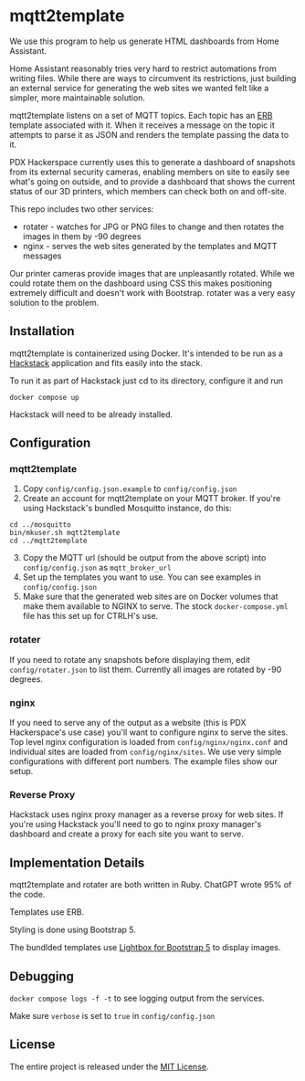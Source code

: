 # mqtt2template

We use this program to help us generate HTML dashboards from Home Assistant.

Home Assistant reasonably tries very hard to restrict automations from writing files. While there are ways to circumvent its restrictions, just building an external service for generating the web sites we wanted felt like a simpler, more maintainable solution.

mqtt2template listens on a set of MQTT topics. Each topic has an [ERB](https://github.com/ruby/erb)  template associated with it. When it receives a message on the topic it attempts to parse it as JSON and renders the template passing the data to it.

PDX Hackerspace currently uses this to generate a dashboard of snapshots from its external security cameras, enabling members on site to easily see what's going on outside, and to provide a dashboard that shows the current status of our 3D printers, which members can check both on and off-site.

This repo includes two other services:
- rotater - watches for JPG or PNG files to change and then rotates the images in them by -90 degrees
- nginx - serves the web sites generated by the templates and MQTT messages

Our printer cameras provide images that are unpleasantly rotated. While we could rotate them on the dashboard using CSS this makes positioning extremely difficult and doesn't work with Bootstrap. rotater was a very easy solution to the problem.

## Installation

mqtt2template is containerized using Docker. It's intended to be run as a [Hackstack](https://github.com/romkey/pdxhackerspace-hackstack)  application and fits easily into the stack.

To run it as part of Hackstack just cd to its directory, configure it and run
```
docker compose up
```
Hackstack will need to be already installed.

## Configuration

### mqtt2template

1. Copy `config/config.json.example` to `config/config.json`
2. Create an account for mqtt2template on your MQTT broker. If you're using Hackstack's bundled Mosquitto instance, do this:
```
cd ../mosquitto
bin/mkuser.sh mqtt2template
cd ../mqtt2template
```
3. Copy the MQTT url (should be output from the above script) into `config/config.json` as `mqtt_broker_url`
4. Set up the templates you want to use. You can see examples in `config/config.json`
5. Make sure that the generated web sites are on Docker volumes that make them available to NGINX to serve. The stock `docker-compose.yml` file has this set up for CTRLH's use.

### rotater

If you need to rotate any snapshots before displaying them, edit `config/rotater.json` to list them. Currently all images are rotated by -90 degrees.

### nginx

If you need to serve any of the output as a website (this is PDX Hackerspace's use case) you'll want to configure nginx to serve the sites. Top level nginx configuration is loaded from `config/nginx/nginx.conf` and individual sites are loaded from `config/nginx/sites`. We use very simple configurations with different port numbers. The example files show our setup. 

### Reverse Proxy

Hackstack uses nginx proxy manager as a reverse proxy for web sites. If you're using Hackstack you'll need to go to nginx proxy manager's dashboard and create a proxy for each site you want to serve. 

## Implementation Details

mqtt2template and rotater are both written in Ruby. ChatGPT wrote 95% of the code.

Templates use ERB.

Styling is done using Bootstrap 5.

The bundlded templates use [Lightbox for Bootstrap 5](https://trvswgnr.github.io/bs5-lightbox/) to display images.

## Debugging

`docker compose logs -f -t` to see logging output from the services.

Make sure `verbose` is set to `true` in `config/config.json`

## License

The entire project is released under the [MIT License](LICENSE).
